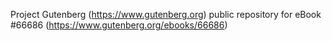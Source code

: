 Project Gutenberg (https://www.gutenberg.org) public repository for eBook #66686 (https://www.gutenberg.org/ebooks/66686)
